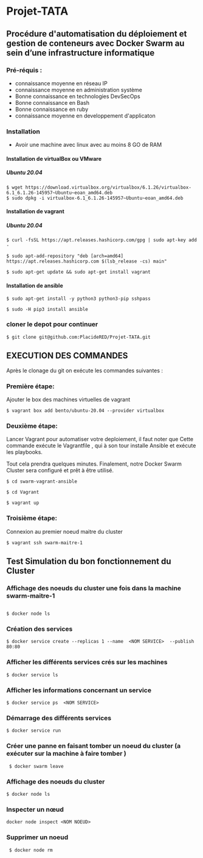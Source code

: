 # Projet-TATA



## Procédure d'automatisation du déploiement et gestion  de conteneurs avec Docker Swarm au sein d’une infrastructure informatique



### Pré-réquis : 

 * connaissance moyenne en réseau IP
 * connaissance moyenne en administration système
 * Bonne connaissance en technologies DevSecOps
 * Bonne connaissance en Bash 
 * Bonne connaissance en ruby
 * connaissance moyenne en developpement d'applicaton


### Installation

 * Avoir une machine avec linux avec au moins 8 GO de RAM

#### Installation de virtualBox ou VMware 

##### Ubuntu 20.04

```
$ wget https://download.virtualbox.org/virtualbox/6.1.26/virtualbox-6.1_6.1.26-145957~Ubuntu~eoan_amd64.deb
$ sudo dpkg -i virtualbox-6.1_6.1.26-145957~Ubuntu~eoan_amd64.deb
```


#### Installation de vagrant

##### Ubuntu 20.04

```
$ curl -fsSL https://apt.releases.hashicorp.com/gpg | sudo apt-key add -

$ sudo apt-add-repository "deb [arch=amd64] https://apt.releases.hashicorp.com $(lsb_release -cs) main"

$ sudo apt-get update && sudo apt-get install vagrant
```


#### Installation de ansible

```
$ sudo apt-get install -y python3 python3-pip sshpass

$ sudo -H pip3 install ansible
```

### cloner le depot pour continuer 

```
$ git clone git@github.com:PlacideRED/Projet-TATA.git
```


## EXECUTION DES COMMANDES

Après le clonage du git on exécute les commandes suivantes :

### Première étape:

 Ajouter le box des machines virtuelles de vagrant 
 
```
$ vagrant box add bento/ubuntu-20.04 --provider virtualbox
```


### Deuxième étape: 

Lancer Vagrant pour automatiser votre deploiement, il faut noter que Cette 
commande exécute le Vagrantfile , qui à son tour  installe Ansible et exécute les playbooks.

Tout cela prendra quelques minutes. Finalement, notre Docker Swarm Cluster sera configuré et prêt à être utilisé. 

```
$ cd swarm-vagrant-ansible

$ cd Vagrant

$ vagrant up

```

### Troisième étape:
Connexion au premier noeud maitre du cluster

```
$ vagrant ssh swarm-maitre-1

```

## Test Simulation du bon fonctionnement du Cluster


### Affichage des noeuds du cluster une fois dans la machine swarm-maitre-1

```

$ docker node ls

```


### Création des services 

```
$ docker service create --replicas 1 --name  <NOM SERVICE>  --publish 80:80 
```


### Afficher les différents services crés sur les machines 


```
$ docker service ls 

```

### Afficher les informations concernant un service

```
$ docker service ps  <NOM SERVICE>
```
 

### Démarrage des différents services 

```
$ docker service run
```
 
### Créer une panne en faisant tomber un noeud du cluster (a exécuter sur la machine à faire tomber )

``` 
 $ docker swarm leave
```

### Affichage des noeuds du cluster 
 
```
$ docker node ls
```

### Inspecter un nœud
 
```
docker node inspect <NOM NOEUD> 
```
 
### Supprimer un noeud 

```
 $ docker node rm 
```
